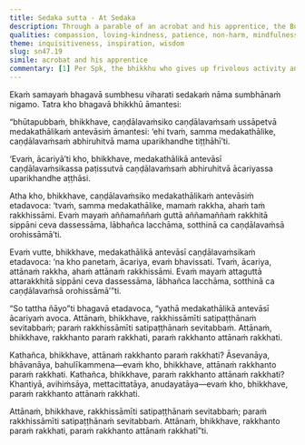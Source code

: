 ```yaml
---
title: Sedaka sutta - At Sedaka
description: Through a parable of an acrobat and his apprentice, the Buddha teaches that protecting oneself through mindfulness also protects others, and vice versa. Self-discipline through mindfulness leads to communal safety, while patience and compassion for others strengthens one’s own path. True protection begins with personal responsibility in Dhamma.
qualities: compassion, loving-kindness, patience, non-harm, mindfulness, cultivation, diligence, continuous effort
theme: inquisitiveness, inspiration, wisdom
slug: sn47.19
simile: acrobat and his apprentice
commentary: [1] Per Spk, the bhikkhu who gives up frivolous activity and pursues, develops, and cultivates his basic meditation subject day and night attains arahantship. Then, when others see him and gain confidence in him, they become destined for heaven. This one protects others by protecting himself.
---
```


Ekaṁ samayaṁ bhagavā sumbhesu viharati sedakaṁ nāma sumbhānaṁ nigamo. Tatra kho bhagavā bhikkhū āmantesi:

“bhūtapubbaṁ, bhikkhave, caṇḍālavaṁsiko caṇḍālavaṁsaṁ ussāpetvā medakathālikaṁ antevāsiṁ āmantesi: ‘ehi tvaṁ, samma medakathālike, caṇḍālavaṁsaṁ abhiruhitvā mama uparikhandhe tiṭṭhāhī’ti.

‘Evaṁ, ācariyā’ti kho, bhikkhave, medakathālikā antevāsī caṇḍālavaṁsikassa paṭissutvā caṇḍālavaṁsaṁ abhiruhitvā ācariyassa uparikhandhe aṭṭhāsi.

Atha kho, bhikkhave, caṇḍālavaṁsiko medakathālikaṁ antevāsiṁ etadavoca: ‘tvaṁ, samma medakathālike, mamaṁ rakkha, ahaṁ taṁ rakkhissāmi. Evaṁ mayaṁ aññamaññaṁ guttā aññamaññaṁ rakkhitā sippāni ceva dassessāma, lābhañca lacchāma, sotthinā ca caṇḍālavaṁsā orohissāmā’ti.

Evaṁ vutte, bhikkhave, medakathālikā antevāsī caṇḍālavaṁsikaṁ etadavoca: ‘na kho panetaṁ, ācariya, evaṁ bhavissati. Tvaṁ, ācariya, attānaṁ rakkha, ahaṁ attānaṁ rakkhissāmi. Evaṁ mayaṁ attaguttā attarakkhitā sippāni ceva dassessāma, lābhañca lacchāma, sotthinā ca caṇḍālavaṁsā orohissāmā’”ti.

“So tattha ñāyo”ti bhagavā etadavoca, “yathā medakathālikā antevāsī ācariyaṁ avoca. Attānaṁ, bhikkhave, rakkhissāmīti satipaṭṭhānaṁ sevitabbaṁ; paraṁ rakkhissāmīti satipaṭṭhānaṁ sevitabbaṁ. Attānaṁ, bhikkhave, rakkhanto paraṁ rakkhati, paraṁ rakkhanto attānaṁ rakkhati.

Kathañca, bhikkhave, attānaṁ rakkhanto paraṁ rakkhati? Āsevanāya, bhāvanāya, bahulīkammena—evaṁ kho, bhikkhave, attānaṁ rakkhanto paraṁ rakkhati. Kathañca, bhikkhave, paraṁ rakkhanto attānaṁ rakkhati? Khantiyā, avihiṁsāya, mettacittatāya, anudayatāya—evaṁ kho, bhikkhave, paraṁ rakkhanto attānaṁ rakkhati.

Attānaṁ, bhikkhave, rakkhissāmīti satipaṭṭhānaṁ sevitabbaṁ; paraṁ rakkhissāmīti satipaṭṭhānaṁ sevitabbaṁ. Attānaṁ, bhikkhave, rakkhanto paraṁ rakkhati, paraṁ rakkhanto attānaṁ rakkhatī”ti.
